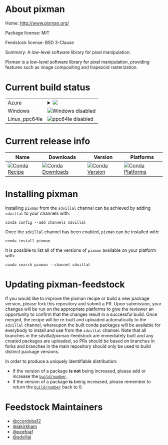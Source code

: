 About pixman
============

Home: http://www.pixman.org/

Package license: MIT

Feedstock license: BSD 3-Clause

Summary: A low-level software library for pixel manipulation.

Pixman is a low-level software library for pixel manipulation, providing
features such as image compositing and trapezoid rasterization.


Current build status
====================


<table>
    
  <tr>
    <td>Azure</td>
    <td>
      <details>
        <summary>
          <a href="https://dev.azure.com/sdvillal/feedstock-builds/_build/latest?definitionId=&branchName=master">
            <img src="https://dev.azure.com/sdvillal/feedstock-builds/_apis/build/status/pixman-feedstock?branchName=master">
          </a>
        </summary>
        <table>
          <thead><tr><th>Variant</th><th>Status</th></tr></thead>
          <tbody><tr>
              <td>linux_target_platformlinux-64</td>
              <td>
                <a href="https://dev.azure.com/sdvillal/feedstock-builds/_build/latest?definitionId=&branchName=master">
                  <img src="https://dev.azure.com/sdvillal/feedstock-builds/_apis/build/status/pixman-feedstock?branchName=master&jobName=linux&configuration=linux_target_platformlinux-64" alt="variant">
                </a>
              </td>
            </tr><tr>
              <td>osx_target_platformosx-64</td>
              <td>
                <a href="https://dev.azure.com/sdvillal/feedstock-builds/_build/latest?definitionId=&branchName=master">
                  <img src="https://dev.azure.com/sdvillal/feedstock-builds/_apis/build/status/pixman-feedstock?branchName=master&jobName=osx&configuration=osx_target_platformosx-64" alt="variant">
                </a>
              </td>
            </tr>
          </tbody>
        </table>
      </details>
    </td>
  </tr>
  <tr>
    <td>Windows</td>
    <td>
      <img src="https://img.shields.io/badge/Windows-disabled-lightgrey.svg" alt="Windows disabled">
    </td>
  </tr>
  <tr>
    <td>Linux_ppc64le</td>
    <td>
      <img src="https://img.shields.io/badge/ppc64le-disabled-lightgrey.svg" alt="ppc64le disabled">
    </td>
  </tr>
</table>

Current release info
====================

| Name | Downloads | Version | Platforms |
| --- | --- | --- | --- |
| [![Conda Recipe](https://img.shields.io/badge/recipe-pixman-green.svg)](https://anaconda.org/sdvillal/pixman) | [![Conda Downloads](https://img.shields.io/conda/dn/sdvillal/pixman.svg)](https://anaconda.org/sdvillal/pixman) | [![Conda Version](https://img.shields.io/conda/vn/sdvillal/pixman.svg)](https://anaconda.org/sdvillal/pixman) | [![Conda Platforms](https://img.shields.io/conda/pn/sdvillal/pixman.svg)](https://anaconda.org/sdvillal/pixman) |

Installing pixman
=================

Installing `pixman` from the `sdvillal` channel can be achieved by adding `sdvillal` to your channels with:

```
conda config --add channels sdvillal
```

Once the `sdvillal` channel has been enabled, `pixman` can be installed with:

```
conda install pixman
```

It is possible to list all of the versions of `pixman` available on your platform with:

```
conda search pixman --channel sdvillal
```




Updating pixman-feedstock
=========================

If you would like to improve the pixman recipe or build a new
package version, please fork this repository and submit a PR. Upon submission,
your changes will be run on the appropriate platforms to give the reviewer an
opportunity to confirm that the changes result in a successful build. Once
merged, the recipe will be re-built and uploaded automatically to the
`sdvillal` channel, whereupon the built conda packages will be available for
everybody to install and use from the `sdvillal` channel.
Note that all branches in the sdvillal/pixman-feedstock are
immediately built and any created packages are uploaded, so PRs should be based
on branches in forks and branches in the main repository should only be used to
build distinct package versions.

In order to produce a uniquely identifiable distribution:
 * If the version of a package **is not** being increased, please add or increase
   the [``build/number``](https://conda.io/docs/user-guide/tasks/build-packages/define-metadata.html#build-number-and-string).
 * If the version of a package **is** being increased, please remember to return
   the [``build/number``](https://conda.io/docs/user-guide/tasks/build-packages/define-metadata.html#build-number-and-string)
   back to 0.

Feedstock Maintainers
=====================

* [@ccordoba12](https://github.com/ccordoba12/)
* [@jakirkham](https://github.com/jakirkham/)
* [@ocefpaf](https://github.com/ocefpaf/)
* [@sdvillal](https://github.com/sdvillal/)

